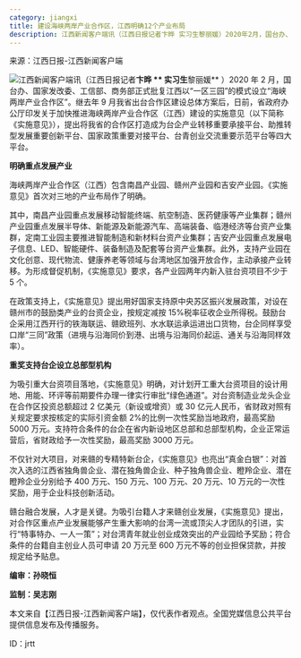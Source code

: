 ```yaml
---
category: jiangxi
title: 建设海峡两岸产业合作区，江西明确12个产业布局
description: 江西新闻客户端讯（江西日报记者卞晔 实习生黎丽媛）2020年2月，国台办、国家发改委、工信部、商务部正式批复江西以“一区三园”的模式设立“海峡两岸产业合作区”。继去年9月我省出台合作区建设总体方案后，日前，省政府办公厅印发关于加快推进海峡两岸产业合作区（江西）建设的实施意见（以下简称《实施意见》），提出将我省的合作区打造成为台企产业转移重要承接平台、助推转型发展重要创新平台、国家政策重要对接平台、台青创业交流重要示范平台等四大平台。
---
```


来源：江西日报-江西新闻客户端

![](http://res.youth.cn/img-detail/733a7f623001e607be8e6d03c2a5a75a:640:527.jpg)江西新闻客户端讯（江西日报记者**卞晔 ** 实习生**黎丽媛** ）2020 年 2 月，国台办、国家发改委、工信部、商务部正式批复江西以“一区三园”的模式设立“海峡两岸产业合作区”。继去年 9 月我省出台合作区建设总体方案后，日前，省政府办公厅印发关于加快推进海峡两岸产业合作区（江西）建设的实施意见（以下简称《实施意见》），提出将我省的合作区打造成为台企产业转移重要承接平台、助推转型发展重要创新平台、国家政策重要对接平台、台青创业交流重要示范平台等四大平台。

**明确重点发展产业**

海峡两岸产业合作区（江西）包含南昌产业园、赣州产业园和吉安产业园。《实施意见》首次对三地的产业布局作了明确。

其中，南昌产业园重点发展移动智能终端、航空制造、医药健康等产业集群；赣州产业园重点发展半导体、新能源及新能源汽车、高端装备、临港经济等台资产业集群，定南工业园主要推进智能制造和新材料台资产业集群；吉安产业园重点发展电子信息、LED、智能硬件、装备制造及配套等台资产业集群。此外，支持产业园在文化创意、现代物流、健康养老等领域与台湾地区加强开放合作，主动承接产业转移。为形成督促机制，《实施意见》要求，各产业园两年内新入驻台资项目不少于 5 个。

在政策支持上，《实施意见》提出用好国家支持原中央苏区振兴发展政策，对设在赣州市的鼓励类产业的台资企业，按规定减按 15%税率征收企业所得税。鼓励台企采用江西开行的铁海联运、赣欧班列、水水联运承运进出口货物，台企同样享受口岸“三同”政策（进境与沿海同价到港、出境与沿海同价起运、通关与沿海同样效率）。

**重奖支持台企设立总部型机构**

为吸引重大台资项目落地，《实施意见》明确，对计划开工重大台资项目的设计用地、用能、环评等前期要件办理一律实行审批“绿色通道”。对台资制造业龙头企业在合作区投资总额超过 2 亿美元（新设或增资）或 30 亿元人民币，省财政对照有关规定要求按核定的实际引资金额 2%的比例一次性奖励当地政府，最高奖励 5000 万元。支持符合条件的台企在省内新设地区总部和总部型机构，企业正常运营后，省财政给予一次性奖励，最高奖励 3000 万元。

不仅针对大项目，对来赣的专精特新台企，《实施意见》也亮出“真金白银”：对首次入选的江西省独角兽企业、潜在独角兽企业、种子独角兽企业、瞪羚企业、潜在瞪羚企业分别给予 400 万元、150 万元、100 万元、20 万元、10 万元的一次性奖励，用于企业科技创新活动。

赣台融合发展，人才是关键。为吸引台籍人才来赣创业发展，《实施意见》提出，对合作区重点产业发展能够产生重大影响的台湾一流或顶尖人才团队的引进，实行“特事特办、一人一策”；对台湾青年就业创业成效突出的产业园给予奖励；符合条件的台籍自主创业人员可申请 20 万元至 600 万元不等的创业担保贷款，并按规定给予贴息。

**编审：孙晓恒**

**监制：吴志刚**

本文来自【江西日报-江西新闻客户端】，仅代表作者观点。全国党媒信息公共平台提供信息发布及传播服务。

ID：jrtt
